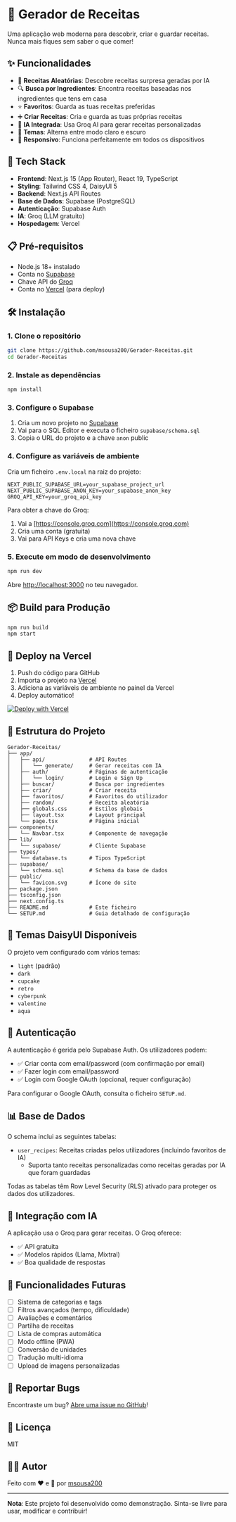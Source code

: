 # 🍳 Gerador de Receitas

Uma aplicação web moderna para descobrir, criar e guardar receitas. Nunca mais fiques sem saber o que comer!

## ✨ Funcionalidades

- 🎲 **Receitas Aleatórias**: Descobre receitas surpresa geradas por IA
- 🔍 **Busca por Ingredientes**: Encontra receitas baseadas nos ingredientes que tens em casa
- ⭐ **Favoritos**: Guarda as tuas receitas preferidas
- ➕ **Criar Receitas**: Cria e guarda as tuas próprias receitas
- 🤖 **IA Integrada**: Usa Groq AI para gerar receitas personalizadas
- 🎨 **Temas**: Alterna entre modo claro e escuro
- 📱 **Responsivo**: Funciona perfeitamente em todos os dispositivos

## 🚀 Tech Stack

- **Frontend**: Next.js 15 (App Router), React 19, TypeScript
- **Styling**: Tailwind CSS 4, DaisyUI 5
- **Backend**: Next.js API Routes
- **Base de Dados**: Supabase (PostgreSQL)
- **Autenticação**: Supabase Auth
- **IA**: Groq (LLM gratuito)
- **Hospedagem**: Vercel

## 📋 Pré-requisitos

- Node.js 18+ instalado
- Conta no [Supabase](https://supabase.com)
- Chave API do [Groq](https://console.groq.com)
- Conta no [Vercel](https://vercel.com) (para deploy)

## 🛠️ Instalação

### 1. Clone o repositório
```bash
git clone https://github.com/msousa200/Gerador-Receitas.git
cd Gerador-Receitas
```

### 2. Instale as dependências
```bash
npm install
```

### 3. Configure o Supabase

1. Cria um novo projeto no [Supabase](https://supabase.com)
2. Vai para o SQL Editor e executa o ficheiro `supabase/schema.sql`
3. Copia o URL do projeto e a chave `anon` public

### 4. Configure as variáveis de ambiente

Cria um ficheiro `.env.local` na raiz do projeto:

```env
NEXT_PUBLIC_SUPABASE_URL=your_supabase_project_url
NEXT_PUBLIC_SUPABASE_ANON_KEY=your_supabase_anon_key
GROQ_API_KEY=your_groq_api_key
```

Para obter a chave do Groq:
1. Vai a [https://console.groq.com](https://console.groq.com)
2. Cria uma conta (gratuita)
3. Vai para API Keys e cria uma nova chave

### 5. Execute em modo de desenvolvimento

```bash
npm run dev
```

Abre [http://localhost:3000](http://localhost:3000) no teu navegador.

## 📦 Build para Produção

```bash
npm run build
npm start
```

## 🚢 Deploy na Vercel

1. Push do código para GitHub
2. Importa o projeto na [Vercel](https://vercel.com)
3. Adiciona as variáveis de ambiente no painel da Vercel
4. Deploy automático!

[![Deploy with Vercel](https://vercel.com/button)](https://vercel.com/new/clone?repository-url=https://github.com/msousa200/Gerador-Receitas)

## 📁 Estrutura do Projeto

```
Gerador-Receitas/
├── app/
│   ├── api/              # API Routes
│   │   └── generate/     # Gerar receitas com IA
│   ├── auth/             # Páginas de autenticação
│   │   └── login/        # Login e Sign Up
│   ├── buscar/           # Busca por ingredientes
│   ├── criar/            # Criar receita
│   ├── favoritos/        # Favoritos do utilizador
│   ├── random/           # Receita aleatória
│   ├── globals.css       # Estilos globais
│   ├── layout.tsx        # Layout principal
│   └── page.tsx          # Página inicial
├── components/
│   └── Navbar.tsx        # Componente de navegação
├── lib/
│   └── supabase/         # Cliente Supabase
├── types/
│   └── database.ts       # Tipos TypeScript
├── supabase/
│   └── schema.sql        # Schema da base de dados
├── public/
│   └── favicon.svg       # Ícone do site
├── package.json
├── tsconfig.json
├── next.config.ts
├── README.md             # Este ficheiro
└── SETUP.md              # Guia detalhado de configuração
```

## 🎨 Temas DaisyUI Disponíveis

O projeto vem configurado com vários temas:
- `light` (padrão)
- `dark`
- `cupcake`
- `retro`
- `cyberpunk`
- `valentine`
- `aqua`

## 🔐 Autenticação

A autenticação é gerida pelo Supabase Auth. Os utilizadores podem:
- ✅ Criar conta com email/password (com confirmação por email)
- ✅ Fazer login com email/password
- ✅ Login com Google OAuth (opcional, requer configuração)

Para configurar o Google OAuth, consulta o ficheiro `SETUP.md`.

## 📊 Base de Dados

O schema inclui as seguintes tabelas:
- `user_recipes`: Receitas criadas pelos utilizadores (incluindo favoritos de IA)
  - Suporta tanto receitas personalizadas como receitas geradas por IA que foram guardadas

Todas as tabelas têm Row Level Security (RLS) ativado para proteger os dados dos utilizadores.

## 🤖 Integração com IA

A aplicação usa o Groq para gerar receitas. O Groq oferece:
- ✅ API gratuita
- ✅ Modelos rápidos (Llama, Mixtral)
- ✅ Boa qualidade de respostas

## 📝 Funcionalidades Futuras

- [ ] Sistema de categorias e tags
- [ ] Filtros avançados (tempo, dificuldade)
- [ ] Avaliações e comentários
- [ ] Partilha de receitas
- [ ] Lista de compras automática
- [ ] Modo offline (PWA)
- [ ] Conversão de unidades
- [ ] Tradução multi-idioma
- [ ] Upload de imagens personalizadas

## 🐛 Reportar Bugs

Encontraste um bug? [Abre uma issue no GitHub](https://github.com/msousa200/Gerador-Receitas/issues)!

## 📄 Licença

MIT

## 👨‍💻 Autor

Feito com ❤️ e 🍳 por [msousa200](https://github.com/msousa200)

---

**Nota**: Este projeto foi desenvolvido como demonstração. Sinta-se livre para usar, modificar e contribuir!
